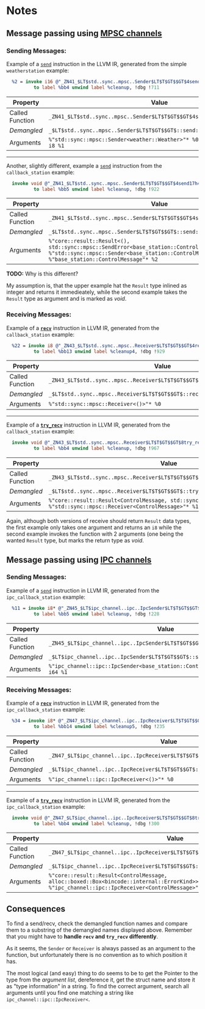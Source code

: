 # Notes

## Message passing using [MPSC channels](https://doc.rust-lang.org/std/sync/mpsc/index.html)

### Sending Messages:

Example of a [`send`](https://doc.rust-lang.org/std/sync/mpsc/struct.Sender.html) instruction in the LLVM IR, generated from the simple `weatherstation` example:

```llvm
  %2 = invoke i16 @"_ZN41_$LT$std..sync..mpsc..Sender$LT$T$GT$$GT$4send17h214a63b9db910dcfE"(%"std::sync::mpsc::Sender<weather::Weather>"* dereferenceable(16) %weather_sender, i8 %1)
          to label %bb4 unwind label %cleanup, !dbg !711
```

| Property | Value |
| -------- | ----- |
| Called Function | `_ZN41_$LT$std..sync..mpsc..Sender$LT$T$GT$$GT$4send17h214a63b9db910dcfE` |
| _Demangled_ | `_$LT$std..sync..mpsc..Sender$LT$T$GT$$GT$::send::h214a63b9db910dcf` |
| Arguments | `%"std::sync::mpsc::Sender<weather::Weather>"* %0` <br /> `i8 %1` |


---

Another, slightly different, example a [`send`](https://doc.rust-lang.org/std/sync/mpsc/struct.Sender.html) instruction from the `callback_station` example:

```llvm
  invoke void @"_ZN41_$LT$std..sync..mpsc..Sender$LT$T$GT$$GT$4send17h4a80dbc7d26f6fa3E"(%"core::result::Result<(), std::sync::mpsc::SendError<base_station::ControlMessage>>"* noalias nocapture sret dereferenceable(32) %_4, %"std::sync::mpsc::Sender<base_station::ControlMessage>"* dereferenceable(16) %weather_sender, %"base_station::ControlMessage"* noalias nocapture dereferenceable(24) %_6)
          to label %bb5 unwind label %cleanup, !dbg !922
```

| Property | Value |
| -------- | ----- |
| Called Function | `_ZN41_$LT$std..sync..mpsc..Sender$LT$T$GT$$GT$4send17h4a80dbc7d26f6fa3E` |
| _Demangled_ | `_$LT$std..sync..mpsc..Sender$LT$T$GT$$GT$::send::h4a80dbc7d26f6fa3` |
| Arguments | `%"core::result::Result<(), std::sync::mpsc::SendError<base_station::ControlMessage>>"* %0` <br /> `%"std::sync::mpsc::Sender<base_station::ControlMessage>"* %1` <br /> `%"base_station::ControlMessage"* %2` |

**TODO:** Why is this different?

My assumption is, that the upper example hat the `Result` type inlined as integer and returns it immedieately, while the second example takes the `Result` type as argument and is marked as _void_. 

### Receiving Messages:

Example of a [**`recv`**](https://doc.rust-lang.org/std/sync/mpsc/struct.Receiver.html#method.recv) instruction in LLVM IR, generated from the `callback_station` example:

```llvm
  %22 = invoke i8 @"_ZN43_$LT$std..sync..mpsc..Receiver$LT$T$GT$$GT$4recv17hcd5ffbc1b3b64e91E"(%"std::sync::mpsc::Receiver<()>"* dereferenceable(16) %receiver)
          to label %bb13 unwind label %cleanup4, !dbg !929
```

| Property | Value |
| -------- | ----- |
| Called Function | `_ZN43_$LT$std..sync..mpsc..Receiver$LT$T$GT$$GT$4recv17hcd5ffbc1b3b64e91E` |
| _Demangled_ | `_$LT$std..sync..mpsc..Receiver$LT$T$GT$$GT$::recv::hcd5ffbc1b3b64e91` |
| Arguments | `%"std::sync::mpsc::Receiver<()>"* %0` |


---

Example of a [**`try_recv`**](https://doc.rust-lang.org/std/sync/mpsc/struct.Receiver.html#method.try_recv) instruction in LLVM IR, generated from the `callback_station` example:

```llvm
  invoke void @"_ZN43_$LT$std..sync..mpsc..Receiver$LT$T$GT$$GT$8try_recv17hdc4488b393eb5f29E"(%"core::result::Result<ControlMessage, std::sync::mpsc::TryRecvError>"* noalias nocapture sret dereferenceable(32) %_5, %"std::sync::mpsc::Receiver<ControlMessage>"* dereferenceable(16) %5)
          to label %bb4 unwind label %cleanup, !dbg !967
```

| Property | Value |
| -------- | ----- |
| Called Function | `_ZN43_$LT$std..sync..mpsc..Receiver$LT$T$GT$$GT$8try_recv17hdc4488b393eb5f29E` |
| _Demangled_ | `_$LT$std..sync..mpsc..Receiver$LT$T$GT$$GT$::try_recv::hdc4488b393eb5f29` |
| Arguments | `%"core::result::Result<ControlMessage, std::sync::mpsc::TryRecvError>"* %0` <br /> `%"std::sync::mpsc::Receiver<ControlMessage>"* %1` |

Again, although both versions of receive should return `Result` data types, the first example only takes one argument and returns an `i8` while the second example invokes the function with 2 arguments (one being the wanted `Result` type, but marks the return type as _void_.

## Message passing using [IPC channels](https://docs.rs/ipc-channel/)

### Sending Messages:

Example of a [`send`](https://docs.rs/ipc-channel/0.8.0/ipc_channel/ipc/struct.IpcSender.html#method.send) instruction in LLVM IR, generated from the `ipc_callback_station` example:

```llvm
  %11 = invoke i8* @"_ZN45_$LT$ipc_channel..ipc..IpcSender$LT$T$GT$$GT$4send17h02eb4d04f928232fE"(%"ipc_channel::ipc::IpcSender<base_station::ControlMessage>"* noalias readonly dereferenceable(4) %weather_sender, i64 %10)
          to label %bb5 unwind label %cleanup, !dbg !228
```

| Property | Value |
| -------- | ----- |
| Called Function | `_ZN45_$LT$ipc_channel..ipc..IpcSender$LT$T$GT$$GT$4send17h02eb4d04f928232fE` |
| _Demangled_ | `_$LT$ipc_channel..ipc..IpcSender$LT$T$GT$$GT$::send::h02eb4d04f928232f` |
| Arguments | `%"ipc_channel::ipc::IpcSender<base_station::ControlMessage>"* %0` <br /> `i64 %1` |


### Receiving Messages: 

Example of a [**`recv`**](https://docs.rs/ipc-channel/0.8.0/ipc_channel/ipc/struct.IpcReceiver.html#method.recv) instruction in LLVM IR, generated from the `ipc_callback_station` example:

```llvm
  %34 = invoke i8* @"_ZN47_$LT$ipc_channel..ipc..IpcReceiver$LT$T$GT$$GT$4recv17h8019869a577223a5E"(%"ipc_channel::ipc::IpcReceiver<()>"* dereferenceable(4) %receiver)
          to label %bb14 unwind label %cleanup5, !dbg !235
```

| Property | Value |
| -------- | ----- |
| Called Function | `_ZN47_$LT$ipc_channel..ipc..IpcReceiver$LT$T$GT$$GT$4recv17h8019869a577223a5E` |
| _Demangled_ | `_$LT$ipc_channel..ipc..IpcReceiver$LT$T$GT$$GT$::recv::h8019869a577223a5` |
| Arguments | `%"ipc_channel::ipc::IpcReceiver<()>"* %0` |


---

Example of a [**`try_recv`**](https://docs.rs/ipc-channel/0.8.0/ipc_channel/ipc/struct.IpcReceiver.html#method.try_recv) instruction in LLVM IR, generated from the `ipc_callback_station` example:

```llvm
  invoke void @"_ZN47_$LT$ipc_channel..ipc..IpcReceiver$LT$T$GT$$GT$8try_recv17h418f0f08d4372e1cE"(%"core::result::Result<ControlMessage, alloc::boxed::Box<bincode::internal::ErrorKind>>"* noalias nocapture sret dereferenceable(16) %_5, %"ipc_channel::ipc::IpcReceiver<ControlMessage>"* dereferenceable(4) %5)
          to label %bb4 unwind label %cleanup, !dbg !300
```

| Property | Value |
| -------- | ----- |
| Called Function | `_ZN47_$LT$ipc_channel..ipc..IpcReceiver$LT$T$GT$$GT$8try_recv17h418f0f08d4372e1cE` |
| _Demangled_ | `_$LT$ipc_channel..ipc..IpcReceiver$LT$T$GT$$GT$::try_recv::h418f0f08d4372e1c` |
| Arguments | `%"core::result::Result<ControlMessage, alloc::boxed::Box<bincode::internal::ErrorKind>>"* %0` <br /> `%"ipc_channel::ipc::IpcReceiver<ControlMessage>"* %1` |


## Consequences

To find a send/recv, check the demangled function names and compare them to a substring of the demangled names displayed above. Remember that you might have to **handle `recv` and `try_recv` differently**.


As it seems, the `Sender` or `Receiver` is always passed as an argument to the function, but unfortunately there is no convention as to which position it has.

The most logical (and easy) thing to do seems to be to get the Pointer to the type from the _argument list_, dereference it, get the struct name and store it as "type information" in a string.
To find the correct argument, search all arguments until you find one matching a string like `ipc_channel::ipc::IpcReceiver<`.

